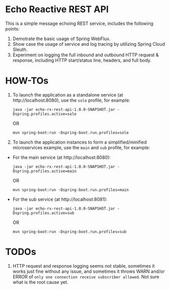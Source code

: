 # Echo Reactive REST API

This is a simple message echoing REST service, includes the following points:
1. Demotrate the basic usage of Spring WebFlux.
1. Show case the usage of service and log tracing by utilizing Spring Cloud Sleuth.
1. Experiment on logging the full inbound and outbound HTTP request & response, including HTTP start/status line, headers, and full body.

# HOW-TOs
1. To launch the application as a standalone service (at http://localhost:8080), use the `sole` profile, for example:
   ```
   java -jar echo-rx-rest-api-1.0.0-SNAPSHOT.jar -Dspring.profiles.active=sole
   ```
   OR
   ```
   mvn spring-boot:run -Dspring-boot.run.profiles=sole
   ```
1. To launch the application instances to form a simplified/minified microservices example, use the `main` and `sub` profile, for example:

* For the main service (at http://localhost:8080):
   ```
   java -jar echo-rx-rest-api-1.0.0-SNAPSHOT.jar -Dspring.profiles.active=main
   ```
   OR
   ```
   mvn spring-boot:run -Dspring-boot.run.profiles=main
   ```

* For the sub service (at http://localhost:8081):
   ```
   java -jar echo-rx-rest-api-1.0.0-SNAPSHOT.jar -Dspring.profiles.active=sub
   ```
   OR
   ```
   mvn spring-boot:run -Dspring-boot.run.profiles=sub
   ```

# TODOs
1. HTTP request and response logging seems not stable, sometimes it works just fine without any issue, and sometimes it throws 
   WARN and/or ERROR of `only one connection receive subscriber allowed`. Not sure what is the root cause yet.
